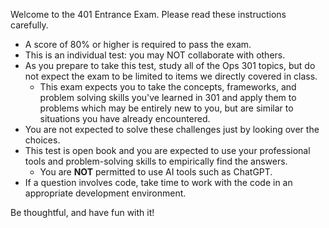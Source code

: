Welcome to the 401 Entrance Exam. Please read these instructions carefully.

- A score of 80% or higher is required to pass the exam. 
- This is an individual test: you may NOT collaborate with others.
- As you prepare to take this test, study all of the Ops 301 topics, but do not expect the exam to be limited to items we directly covered in class.
  - This exam expects you to take the concepts, frameworks, and problem solving skills you've learned in 301 and apply them to problems which may be entirely new to you, but are similar to situations you have already encountered.
- You are not expected to solve these challenges just by looking over the choices.
- This test is open book and you are expected to use your professional tools and problem-solving skills to empirically find the answers.
  - You are **NOT** permitted to use AI tools such as ChatGPT.
- If a question involves code, take time to work with the code in an appropriate development environment. 

Be thoughtful, and have fun with it!
